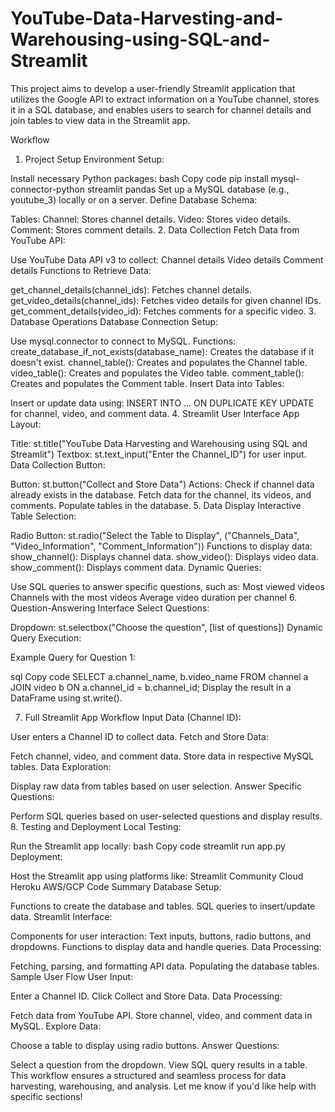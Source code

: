 # YouTube-Data-Harvesting-and-Warehousing-using-SQL-and-Streamlit
This project aims to develop a user-friendly Streamlit application that utilizes the Google API to extract information on a YouTube channel, stores it in a SQL database, and enables users to search for channel details and join tables to view data in the Streamlit app.

Workflow
1. Project Setup
Environment Setup:

Install necessary Python packages:
bash
Copy code
pip install mysql-connector-python streamlit pandas
Set up a MySQL database (e.g., youtube_3) locally or on a server.
Define Database Schema:

Tables:
Channel: Stores channel details.
Video: Stores video details.
Comment: Stores comment details.
2. Data Collection
Fetch Data from YouTube API:

Use YouTube Data API v3 to collect:
Channel details
Video details
Comment details
Functions to Retrieve Data:

get_channel_details(channel_ids): Fetches channel details.
get_video_details(channel_ids): Fetches video details for given channel IDs.
get_comment_details(video_id): Fetches comments for a specific video.
3. Database Operations
Database Connection Setup:

Use mysql.connector to connect to MySQL.
Functions:
create_database_if_not_exists(database_name): Creates the database if it doesn't exist.
channel_table(): Creates and populates the Channel table.
video_table(): Creates and populates the Video table.
comment_table(): Creates and populates the Comment table.
Insert Data into Tables:

Insert or update data using:
INSERT INTO ... ON DUPLICATE KEY UPDATE for channel, video, and comment data.
4. Streamlit User Interface
App Layout:

Title: st.title("YouTube Data Harvesting and Warehousing using SQL and Streamlit")
Textbox: st.text_input("Enter the Channel_ID") for user input.
Data Collection Button:

Button: st.button("Collect and Store Data")
Actions:
Check if channel data already exists in the database.
Fetch data for the channel, its videos, and comments.
Populate tables in the database.
5. Data Display
Interactive Table Selection:

Radio Button: st.radio("Select the Table to Display", ("Channels_Data", "Video_Information", "Comment_Information"))
Functions to display data:
show_channel(): Displays channel data.
show_video(): Displays video data.
show_comment(): Displays comment data.
Dynamic Queries:

Use SQL queries to answer specific questions, such as:
Most viewed videos
Channels with the most videos
Average video duration per channel
6. Question-Answering Interface
Select Questions:

Dropdown: st.selectbox("Choose the question", [list of questions])
Dynamic Query Execution:

Example Query for Question 1:

sql
Copy code
SELECT a.channel_name, b.video_name 
FROM channel a 
JOIN video b ON a.channel_id = b.channel_id;
Display the result in a DataFrame using st.write().

7. Full Streamlit App Workflow
Input Data (Channel ID):

User enters a Channel ID to collect data.
Fetch and Store Data:

Fetch channel, video, and comment data.
Store data in respective MySQL tables.
Data Exploration:

Display raw data from tables based on user selection.
Answer Specific Questions:

Perform SQL queries based on user-selected questions and display results.
8. Testing and Deployment
Local Testing:

Run the Streamlit app locally:
bash
Copy code
streamlit run app.py
Deployment:

Host the Streamlit app using platforms like:
Streamlit Community Cloud
Heroku
AWS/GCP
Code Summary
Database Setup:

Functions to create the database and tables.
SQL queries to insert/update data.
Streamlit Interface:

Components for user interaction:
Text inputs, buttons, radio buttons, and dropdowns.
Functions to display data and handle queries.
Data Processing:

Fetching, parsing, and formatting API data.
Populating the database tables.
Sample User Flow
User Input:

Enter a Channel ID.
Click Collect and Store Data.
Data Processing:

Fetch data from YouTube API.
Store channel, video, and comment data in MySQL.
Explore Data:

Choose a table to display using radio buttons.
Answer Questions:

Select a question from the dropdown.
View SQL query results in a table.
This workflow ensures a structured and seamless process for data harvesting, warehousing, and analysis. Let me know if you'd like help with specific sections!
